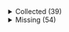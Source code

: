 <details><summary>Collected (39)</summary>
<p>

| Packet |
| --- |
| login |
| custom_payload |
| difficulty |
| abilities |
| held_item_slot |
| declare_recipes |
| tags |
| entity_status |
| declare_commands |
| unlock_recipes |
| position |
| player_info |
| update_view_position |
| update_light |
| map_chunk |
| spawn_entity |
| entity_metadata |
| entity_velocity |
| spawn_entity_living |
| entity_update_attributes |
| world_border |
| update_time |
| spawn_position |
| window_items |
| set_slot |
| update_health |
| experience |
| keep_alive |
| multi_block_change |
| block_change |
| advancements |
| world_event |
| entity_head_rotation |
| rel_entity_move |
| entity_destroy |
| entity_move_look |
| entity_look |
| entity_teleport |
| entity_equipment |

</p>
</details>
<details><summary>Missing (54)</summary>
<p>

| Packet |
| --- |
| spawn_entity_experience_orb |
| spawn_entity_weather |
| spawn_entity_painting |
| named_entity_spawn |
| animation |
| statistics |
| block_break_animation |
| tile_entity_data |
| block_action |
| boss_bar |
| tab_complete |
| face_player |
| nbt_query_response |
| chat |
| transaction |
| close_window |
| open_window |
| craft_progress_bar |
| set_cooldown |
| named_sound_effect |
| kick_disconnect |
| explosion |
| unload_chunk |
| game_state_change |
| open_horse_window |
| world_particles |
| map |
| trade_list |
| entity |
| vehicle_move |
| open_book |
| open_sign_entity |
| craft_recipe_response |
| combat_event |
| remove_entity_effect |
| resource_pack_send |
| respawn |
| camera |
| update_view_distance |
| scoreboard_display_objective |
| attach_entity |
| scoreboard_objective |
| set_passengers |
| teams |
| scoreboard_score |
| title |
| entity_sound_effect |
| stop_sound |
| sound_effect |
| playerlist_header |
| collect |
| entity_effect |
| select_advancement_tab |
| acknowledge_player_digging |

</p>
</details>